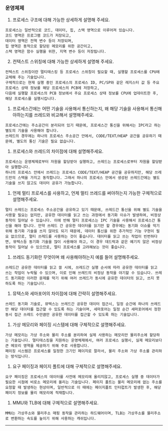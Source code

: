 ### 운영체제

1. 프로세스 구조에 대해 가능한 상세하게 설명해 주세요.

```
프로세스는 일반적으로 코드, 데이터, 힙, 스택 영역으로 이루어져 있습니다.
코드 영역은 프로그램 코드가 저장되고,
데이터 영역은 전역 변수 등이 저장되며,
힙 영역은 동적으로 할당된 메모리를 위한 공간이고,
스택 영역은 함수 실행을 위한, 지역 변수 등이 저장됩니다.
```

2. 컨텍스트 스위칭에 대해 가능한 상세하게 설명해 주세요.

```
컨텍스트 스위칭이란 멀티태스킹 등 프로세스 스위칭이 필요할 때, 실행할 프로세스를 CPU에 교체해 주는 기술입니다.
구체적으로는 현재 실행 중인 프로세스의 프로세스 ID, PC/SP와 같은 레지스터 값 등 주요 프로세스 상태 정보를 해당 프로세스의 PCB에 저장하고,
다음에 실행할 프로세스의 PCB 정보에서 주요 프로세스 상태 정보를 CPU에 업데이트한 후, 해당 프로세스를 실행시킵니다.
```

1. 프로세스간에는 어떤 기술을 사용해서 통신하는지, 왜 해당 기술을 사용해서 통신해야하는지를 쓰레드와 비교해서 설명해주세요.

```
프로세스간에는 주소공간이 분리되어 있기 때문에, 프로세스간 통신을 위해서는 IPC라고 하는 별도의 기술을 사용해야 합니다.
쓰레드의 경우에는 하나의 프로세스 주소공간 안에서, CODE/TEXT/HEAP 공간을 공유하기 때문에, 별도의 통신 기술은 필요 없습니다.
```

1. 프로세스와 쓰레드의 차이점에 대해 설명해주세요.

```
프로세스는 운영체제로부터 자원을 할당받아 실행하고, 쓰레드는 프로세스로부터 자원을 할당받아 실행합니다.
하나의 프로세스 안에서 쓰레드는 프로세스 CODE/TEXT/HEAP 공간을 공유하지만, 해당 쓰레드만의 스택을 가지고 동작합니다. 그래서 하나의 프로세스 안에서 생성된 쓰레드간에는 별도 기술을 쓰지 않고도 데이터 공유가 가능합니다.
```

1. 언제 멀티 프로세스를 사용하고, 언제 멀티 쓰레드를 써야하는지 가능한 구체적으로 설명해주세요.

```
멀티 쓰레드는 프로세스 주소공간을 공유하고 있기 때문에, 쓰레드간 통신을 위해 별도 기술을 사용할 필요는 없지만, 공유한 데이터를 읽고 쓰는 과정에서 동기화 이슈가 발생하여, 비정상 동작이 일어날 수 있습니다. 이에 반해 멀티 프로세스는 IPC 기술을 사용해서 프로세스간 통신을 해야 합니다. 만약 쓰레드 간 공유한 데이터를 읽기만 할 경우에는 동기화 이슈를 막기 위해 동기화 기술을 쓰지 않아도 되기 때문에, 데이터 통신을 위한 추가적인 기능 구현이 필요 없으므로, 멀티 쓰레드를 사용하는 것이 좋습니다. 데이터를 읽고 쓰는 작업이 빈번하다면, 뮤텍스등 동기화 기술을 많이 사용해야 하고, 이 경우 데드락과 같은 예기치 않은 비정상동작이 일어날 수 있으므로, 멀티 프로세스를 고려해보는 것이 좋습니다.
```

1. 쓰레드 동기화란 무엇이며 왜 사용해야하는지 예를 들어 설명해주세요.

```
쓰레드간 공유한 데이터를 읽고 쓸 시에, 쓰레드간 실행 순서에 따라 공유한 데이터를 읽고 쓰는 작업이 누락될 수 있으며, 이로 인해 쓰레드의 비정상 동작을 야기할 수 있습니다. 쓰레드 동기화란 이러한 문제를 막기 위해 여러 쓰레드가 동시에 공유한 데이터의 읽고, 쓰지 못하도록 하는 기술입니다.
```

1. 뮤텍스와 세마포어의 차이점에 대해 간략히 설명해주세요.

```
쓰레드 동기화 기술로, 뮤텍스는 쓰레드간 공유한 데이터 접근시, 일정 순간에 하나의 쓰레드만 해당 데이터를 접근할 수 있도록 하는 기술이며, 세마포어는 일정 순간 세마포어에서 정한 동시 접근 쓰레드 수만큼만 공유한 데이터를 접근할 수 있도록 하는 기술입니다.
```

1. 가상 메모리와 페이징 시스템에 대해 구체적으로 설명해주세요.

```
가상 메모리는 가상 주소와 물리 주소를 분리하여 실제 사용하는 메모리만 물리주소에 할당하는 기술입니다. 멀티태스킹을 지원하는 운영체제에서, 여러 프로세스 실행시, 실제 메모리보다 큰 메모리 영역을 제공하기 위해 주로 사용합니다.
페이징 시스템은 프로세스를 일정한 크기인 페이지로 잘라서, 물리 주소와 가상 주소를 관리하는 방식입니다.
```

1. 요구 페이징과 페이지 폴트에 대해 구체적으로 설명해주세요.

```
요구 페이징은 프로세스의 데이터를 사전에 메모리에 올리지않고, 프로세스 실행 중 데이터가 필요한 시점에 비로소 메모리에 올리는 기술입니다. 페이지 폴트는 물리 메모리에 없는 주소를 요청할 때 발생하는 현상이며, 일반적으로 이 때에는 페이지폴트 인터럽트가 발생한 후, 해당 페이지 정보를 물리 메모리에 적재합니다.
```

1. MMU와 TLB에 대해 구체적으로 설명해주세요.

```
MMU는 가상주소와 물리주소 매핑 동작을 관리하는 하드웨어이며, TLB는 가상주소를 물리주소로 변환하는 속도를 높이기 위해 사용하는 캐쉬입니다.
```

---

